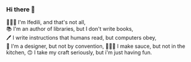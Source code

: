 ### Hi there 👋

🤵🏽‍♂️     I'm Ifedili, and that's not all,  
📚     I'm an author of libraries, but I don't write books,  
🖊     I write instructions that humans read, but computers obey,    
🎨     I'm a designer, but not by convention,
👨🏽‍🍳     I make sauce, but not in the kitchen,
🙃     I take my craft seriously, but i'm just having fun.

<!-- [![Ifedili's GitHub stats](https://github-readme-stats.vercel.app/api?username=saucecodee&count_private=true&show_icons=true&theme=gotham&line_height=27)](https://github.com/murewaashiru/github-readme-stats) -->

